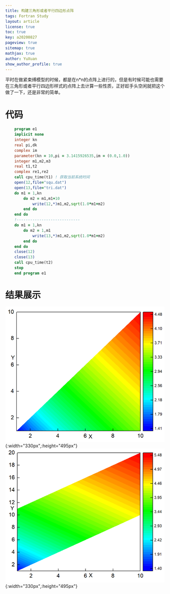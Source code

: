 ```yaml
---
title: 构建三角形或者平行四边形点阵
tags: Fortran Study
layout: article
license: true
toc: true
key: a20200827
pageview: true
sitemap: true
mathjax: true
author: YuXuan
show_author_profile: true
---
```

平时在做紧束缚模型的时候，都是在n*n的点阵上进行的，但是有时候可能也需要在三角形或者平行四边形样式的点阵上去计算一些性质，正好趁手头空闲就把这个做了一下，还是非常的简单。
<!--more-->
# 代码
```fortran
	program e1
	implicit none
	integer kn
	real pi,dk
	complex im
	parameter(kn = 10,pi = 3.1415926535,im = (0.0,1.0))
	integer m1,m2,m3
	real t1,t2
	complex re1,re2
	call cpu_time(t1) ! 获取当前系统时间
	open(12,file="squ.dat")
	open(13,file="tri.dat")
	do m1 = 1,kn
		do m2 = m1,m1+10
			write(12,*)m1,m2,sqrt(1.0*m1+m2)
		end do
	end do
	!----------------------------
	do m1 = 1,kn
		do m2 = 1,m1
			write(13,*)m1,m2,sqrt(1.0*m1+m2)
		end do
	end do
	close(12)
	close(13)
	call cpu_time(t2)
	stop
	end program e1
```
# 结果展示
![png](/assets/images/Fortran/triangle.png){:width="330px",:height="495px"}![png](/assets/images/Fortran/square.png){:width="330px",:height="495px"}
